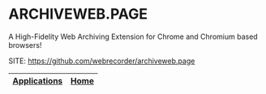 # ARCHIVEWEB.PAGE

 A High-Fidelity Web Archiving Extension for Chrome and Chromium based browsers!

 SITE: https://github.com/webrecorder/archiveweb.page

 | [Applications](https://portable-linux-apps.github.io/apps.html) | [Home](https://portable-linux-apps.github.io)
 | --- | --- |
